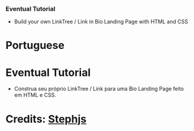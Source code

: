 ### Eventual Tutorial

-   Build your own LinkTree / Link in Bio Landing Page with HTML and CSS

# Portuguese
# Eventual Tutorial

- Construa seu próprio LinkTree / Link para uma Bio Landing Page feito em HTML e CSS.

# Credits: [Stephjs](https://github.com/stephjs)